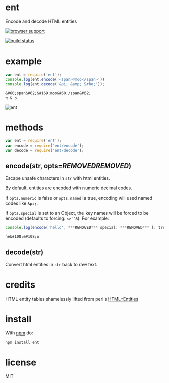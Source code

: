 # ent

Encode and decode HTML entities

[![browser support](http://ci.testling.com/substack/node-ent.png)](http://ci.testling.com/substack/node-ent)

[![build status](https://secure.travis-ci.org/substack/node-ent.png)](http://travis-ci.org/substack/node-ent)

# example

``` js
var ent = require('ent');
console.log(ent.encode('<span>©moo</span>'))
console.log(ent.decode('&pi; &amp; &rho;'));
```

```
&#60;span&#62;&#169;moo&#60;/span&#62;
π & ρ
```

![ent](http://substack.net/images/ent.png)

# methods

``` js
var ent = require('ent');
var encode = require('ent/encode');
var decode = require('ent/decode');
```

## encode(str, opts=***REMOVED******REMOVED***)

Escape unsafe characters in `str` with html entities.

By default, entities are encoded with numeric decimal codes.

If `opts.numeric` is false or `opts.named` is true, encoding will used named
codes like `&pi;`.

If `opts.special` is set to an Object, the key names will be forced
to be encoded (defaults to forcing: `<>'"&`). For example:

``` js
console.log(encode('hello', ***REMOVED*** special: ***REMOVED*** l: true ***REMOVED*** ***REMOVED***));
```

```
he&#108;&#108;o
```

## decode(str)

Convert html entities in `str` back to raw text.

# credits

HTML entity tables shamelessly lifted from perl's
[HTML::Entities](http://cpansearch.perl.org/src/GAAS/HTML-Parser-3.68/lib/HTML/Entities.pm)

# install

With [npm](https://npmjs.org) do:

```
npm install ent
```

# license

MIT
